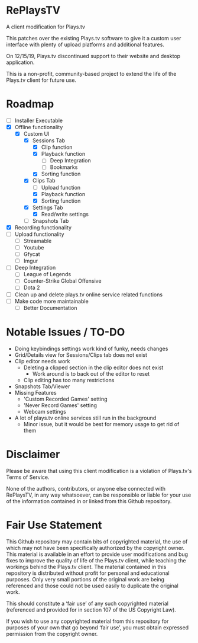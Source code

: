 # RePlaysTV
A client modification for Plays.tv

This patches over the existing Plays.tv software to give it a custom user interface with plenty of upload platforms and additional features.

On 12/15/19, Plays.tv discontinued support to their website and desktop application.

This is a non-profit, community-based project to extend the life of the Plays.tv client for future use.

# Roadmap
  * [ ] Installer Executable
  * [x] Offline functionality
    * [x] Custom UI
      * [x] Sessions Tab
        * [x] Clip function
        * [x] Playback function
          * [ ] Deep Integration
          * [ ] Bookmarks
        * [x] Sorting function
      * [x] Clips Tab
        * [ ] Upload function
        * [x] Playback function
        * [x] Sorting function
      * [x] Settings Tab
        * [x] Read/write settings
	  * [ ] Snapshots Tab
  * [x] Recording functionality
  * [ ] Upload functionality
    * [ ] Streamable
    * [ ] Youtube
    * [ ] Gfycat
    * [ ] Imgur
  * [ ] Deep Integration
    * [ ] League of Legends
    * [ ] Counter-Strike Global Offensive
    * [ ] Dota 2
  * [ ] Clean up and delete plays.tv online service related functions
  * [ ] Make code more maintainable
	* [ ] Better Documentation

# Notable Issues / TO-DO
  * Doing keybindings settings work kind of funky, needs changes
  * Grid/Details view for Sessions/Clips tab does not exist
  * Clip editor needs work
    * Deleting a clipped section in the clip editor does not exist
        * Work around is to back out of the editor to reset
	* Clip editing has too many restrictions
  * Snapshots Tab/Viewer
  * Missing Features
	* 'Custom Recorded Games' setting
	* 'Never Record Games' setting
	* Webcam settings
  * A lot of plays.tv online services still run in the background
    * Minor issue, but it would be best for memory usage to get rid of them

# Disclaimer 
Please be aware that using this client modification is a violation of Plays.tv's Terms of Service. 

None of the authors, contributors, or anyone else connected with RePlaysTV, in any way whatsoever, can be responsible or liable for your use of the information contained in or linked from this Github repository.

# Fair Use Statement
This Github repository may contain bits of copyrighted material, the use of which may not have been specifically authorized by the copyright owner. This material is available in an effort to provide user modifications and bug fixes to improve the quality of life of the Plays.tv client, while teaching the workings behind the Plays.tv client. The material contained in this repository is distributed without profit for personal and educational purposes. Only very small portions of the original work are being referenced and those could not be used easily to duplicate the original work.

This should constitute a ‘fair use’ of any such copyrighted material (referenced and provided for in section 107 of the US Copyright Law).

If you wish to use any copyrighted material from this repository for purposes of your own that go beyond ‘fair use’, you must obtain expressed permission from the copyright owner.
